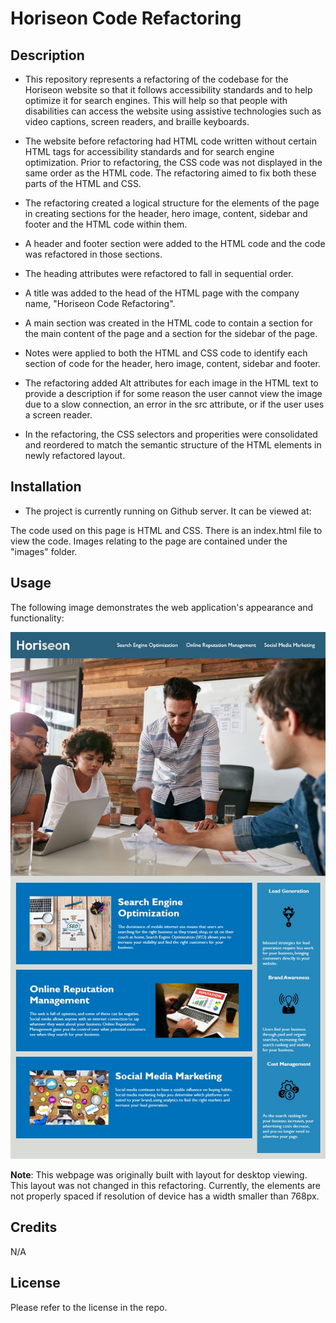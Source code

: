 # Horiseon Code Refactoring

## Description

* This repository represents a refactoring of the codebase for the Horiseon website so that it follows accessibility standards and to help optimize it for search engines.  This will help so that people with disabilities can access the website using assistive technologies such as video captions, screen readers, and braille keyboards.

* The website before refactoring had HTML code written without certain HTML tags for accessibility standards and for search engine optimization.  Prior to refactoring, the CSS code was not displayed in the same order as the HTML code.  The refactoring aimed to fix both these parts of the HTML and CSS.

* The refactoring created a logical structure for the elements of the page in creating sections for the header, hero image, content, sidebar and footer and the HTML code within them.

* A header and footer section were added to the HTML code and the code was refactored in those sections.

* The heading attributes were refactored to fall in sequential order.

* A title was added to the head of the HTML page with the company name, "Horiseon Code Refactoring".

* A main section was created in the HTML code to contain a section for the main content of the page and a section for the sidebar of the page.

* Notes were applied to both the HTML and CSS code to identify each section of code for the header, hero image, content, sidebar and footer.

* The refactoring added Alt attributes for each image in the HTML text to provide a description if for some reason the user cannot view the image due to a slow connection, an error in the src attribute, or if the user uses a screen reader.

* In the refactoring, the CSS selectors and properities were consolidated and reordered to match the semantic structure of the HTML elements in newly refactored layout. 

## Installation

* The project is currently running on Github server.  It can be viewed at:

The code used on this page is HTML and CSS.  There is an index.html file to view the code.  Images relating to the page are contained under the "images" folder.

## Usage

The following image demonstrates the web application's appearance and functionality:

![Horiseon refactored web page](./Develop/assets/images/horiseon-webpage.jpg)

**Note**: This webpage was originally built with layout for desktop viewing. This layout was not changed in this refactoring.  Currently, the elements are not properly spaced if resolution of device has a width smaller than 768px. 

## Credits

N/A

## License

Please refer to the license in the repo.

